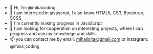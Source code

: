 - 👋 Hi, I'm @mikacoding
- 👀 I am interested in javascript, I also know HTML5, CS3, Bootstrap, SCSS
- 🌱 I'm currently making progress in JavaScript
- 💞 I am looking for cooperation on interesting projects, where I can progress and use my knowledge and skills.
- 📫 you can contact me by email: mihajloita@gmail.com or instagram: @mixa_coding

